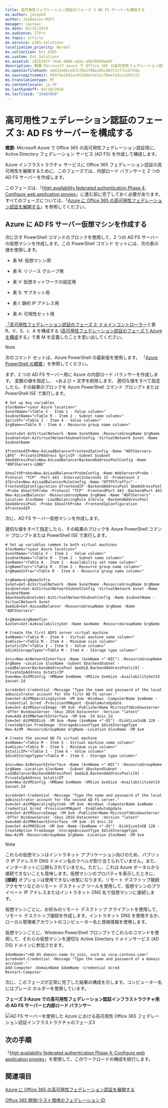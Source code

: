 ```yaml
---
title: 高可用性フェデレーション認証のフェーズ 3 AD FS サーバーを構成する
ms.author: josephd
author: JoeDavies-MSFT
manager: laurawi
ms.date: 03/15/2019
ms.audience: ITPro
ms.topic: article
ms.service: o365-solutions
localization_priority: Normal
ms.collection: Ent_O365
ms.custom: Ent_Solutions
ms.assetid: 202b76ff-74a6-4486-ada1-a9bf099dab8f
description: 概要:Microsoft Azure で Office 365 の高可用性フェデレーション認証用に、Active Directory フェデレーション サービス (AD FS) を作成して構成します。
ms.openlocfilehash: add154dbce67c76b3f88e205c683711f72cb7b9a
ms.sourcegitcommit: 85974a1891ac45286efa13cc76eefa3cce28fc22
ms.translationtype: MT
ms.contentlocale: ja-JP
ms.lasthandoff: 04/30/2019
ms.locfileid: "33487850"
---
```

# <a name="high-availability-federated-authentication-phase-3-configure-ad-fs-servers"></a>高可用性フェデレーション認証のフェーズ 3: AD FS サーバーを構成する

 **概要:** Microsoft Azure で Office 365 の高可用性フェデレーション認証用に、Active Directory フェデレーション サービス (AD FS) を作成して構成します。
  
Azure インフラストラクチャ サービスに Office 365 フェデレーション認証の高可用性を展開するために、このフェーズでは、内部ロード バランサーと 2 つの AD FS サーバーを作成します。
  
このフェーズは、「[High availability federated authentication Phase 4: Configure web application proxies](high-availability-federated-authentication-phase-4-configure-web-application-pro.md)」に進む前に完了しておく必要があります。 すべてのフェーズについては、「[Azure に Office 365 の高可用性フェデレーション認証を展開する](deploy-high-availability-federated-authentication-for-office-365-in-azure.md)」を参照してください。
  
## <a name="create-the-ad-fs-server-virtual-machines-in-azure"></a>Azure に AD FS サーバー仮想マシンを作成する

次に示す PowerShell コマンドのブロックを使用して、2 つの AD FS サーバーの仮想マシンを作成します。この PowerShell コマンド セットには、次の表の値を使用します。
  
- 表 M: 仮想マシン用
    
- 表 R: リソース グループ用
    
- 表 V: 仮想ネットワークの設定用
    
- 表 S: サブネット用
    
- 表 I: 静的 IP アドレス用
    
- 表 A: 可用性セット用
    
[「高可用性フェデレーション認証のフェーズ 2: ドメインコントローラー](high-availability-federated-authentication-phase-2-configure-domain-controllers.md)と表 R、V、S、I、A を構成する ([高可用性フェデレーション認証のフェーズ 1: Azure を構成](high-availability-federated-authentication-phase-1-configure-azure.md)する」で表 M を定義したことを思い出してください。
  
> [!NOTE]
> 次のコマンド セットは、Azure PowerShell の最新版を使用します。 「[Azure PowerShell の概要](https://docs.microsoft.com/en-us/powershell/azureps-cmdlets-docs/)」を参照してください。 
  
まず、2 つの AD FS サーバー用に Azure の内部ロード バランサーを作成します。 変数の値を指定し、 \<および > 文字を削除します。 適切な値をすべて指定したら、その結果のブロックを Azure PowerShell コマンド プロンプトまたは PowerShell ISE で実行します。
  
<!--
> [!TIP]
> For a text file that has all of the PowerShell commands in this article and a Microsoft Excel configuration workbook that generates ready-to-run PowerShell command blocks based on your custom settings, see the [Federated Authentication for Office 365 in Azure Deployment Kit](https://gallery.technet.microsoft.com/Federated-Authentication-8a9f1664). 
-->
  
```
# Set up key variables
$locName="<your Azure location>"
$vnetName="<Table V - Item 1 - Value column>"
$subnetName="<Table R - Item 2 - Subnet name column>"
$privIP="<Table I - Item 4 - Value column>"
$rgName=<Table R - Item 4 - Resource group name column>"

$vnet=Get-AzVirtualNetwork -Name $vnetName -ResourceGroupName $rgName
$subnet=Get-AzVirtualNetworkSubnetConfig -VirtualNetwork $vnet -Name $subnetName

$frontendIP=New-AzLoadBalancerFrontendIpConfig -Name "ADFSServers-LBFE" -PrivateIPAddress $privIP -Subnet $subnet
$beAddressPool=New-AzLoadBalancerBackendAddressPoolConfig -Name "ADFSServers-LBBE"

$healthProbe=New-AzLoadBalancerProbeConfig -Name WebServersProbe -Protocol "TCP" -Port 443 -IntervalInSeconds 15 -ProbeCount 2
$lbrule=New-AzLoadBalancerRuleConfig -Name "HTTPSTraffic" -FrontendIpConfiguration $frontendIP -BackendAddressPool $beAddressPool -Probe $healthProbe -Protocol "TCP" -FrontendPort 443 -BackendPort 443
New-AzLoadBalancer -ResourceGroupName $rgName -Name "ADFSServers" -Location $locName -LoadBalancingRule $lbrule -BackendAddressPool $beAddressPool -Probe $healthProbe -FrontendIpConfiguration $frontendIP
```

次に、AD FS サーバー仮想マシンを作成します。
  
適切な値をすべて指定したら、その結果のブロックを Azure PowerShell コマンド プロンプトまたは PowerShell ISE で実行します。
  
```
# Set up variables common to both virtual machines
$locName="<your Azure location>"
$vnetName="<Table V - Item 1 - Value column>"
$subnetName="<Table R - Item 2 - Subnet name column>"
$avName="<Table A - Item 2 - Availability set name column>"
$rgNameTier="<Table R - Item 2 - Resource group name column>"
$rgNameInfra="<Table R - Item 4 - Resource group name column>"

$rgName=$rgNameInfra
$vnet=Get-AzVirtualNetwork -Name $vnetName -ResourceGroupName $rgName
$subnet=Get-AzVirtualNetworkSubnetConfig -VirtualNetwork $vnet -Name $subnetName
$backendSubnet=Get-AzVirtualNetworkSubnetConfig -Name $subnetName -VirtualNetwork $vnet
$webLB=Get-AzLoadBalancer -ResourceGroupName $rgName -Name "ADFSServers"

$rgName=$rgNameTier
$avSet=Get-AzAvailabilitySet -Name $avName -ResourceGroupName $rgName

# Create the first ADFS server virtual machine
$vmName="<Table M - Item 4 - Virtual machine name column>"
$vmSize="<Table M - Item 4 - Minimum size column>"
$staticIP="<Table I - Item 5 - Value column>"
$diskStorageType="<Table M - Item 4 - Storage type column>"

$nic=New-AzNetworkInterface -Name ($vmName +"-NIC") -ResourceGroupName $rgName -Location $locName -Subnet $backendSubnet -LoadBalancerBackendAddressPool $webLB.BackendAddressPools[0] -PrivateIpAddress $staticIP
$vm=New-AzVMConfig -VMName $vmName -VMSize $vmSize -AvailabilitySetId $avset.Id

$cred=Get-Credential -Message "Type the name and password of the local administrator account for the first AD FS server." 
$vm=Set-AzVMOperatingSystem -VM $vm -Windows -ComputerName $vmName -Credential $cred -ProvisionVMAgent -EnableAutoUpdate
$vm=Set-AzVMSourceImage -VM $vm -PublisherName MicrosoftWindowsServer -Offer WindowsServer -Skus 2016-Datacenter -Version "latest"
$vm=Add-AzVMNetworkInterface -VM $vm -Id $nic.Id
$vm=Set-AzVMOSDisk -VM $vm -Name ($vmName +"-OS") -DiskSizeInGB 128 -CreateOption FromImage -StorageAccountType $diskStorageType
New-AzVM -ResourceGroupName $rgName -Location $locName -VM $vm

# Create the second AD FS virtual machine
$vmName="<Table M - Item 5 - Virtual machine name column>"
$vmSize="<Table M - Item 5 - Minimum size column>"
$staticIP="<Table I - Item 6 - Value column>"
$diskStorageType="<Table M - Item 5 - Storage type column>"

$nic=New-AzNetworkInterface -Name ($vmName +"-NIC") -ResourceGroupName $rgName -Location $locName  -Subnet $backendSubnet -LoadBalancerBackendAddressPool $webLB.BackendAddressPools[0] -PrivateIpAddress $staticIP
$vm=New-AzVMConfig -VMName $vmName -VMSize $vmSize -AvailabilitySetId $avset.Id

$cred=Get-Credential -Message "Type the name and password of the local administrator account for the second AD FS server." 
$vm=Set-AzVMOperatingSystem -VM $vm -Windows -ComputerName $vmName -Credential $cred -ProvisionVMAgent -EnableAutoUpdate
$vm=Set-AzVMSourceImage -VM $vm -PublisherName MicrosoftWindowsServer -Offer WindowsServer -Skus 2016-Datacenter -Version "latest"
$vm=Add-AzVMNetworkInterface -VM $vm -Id $nic.Id
$vm=Set-AzVMOSDisk -VM $vm -Name ($vmName +"-OS") -DiskSizeInGB 128 -CreateOption FromImage -StorageAccountType $diskStorageType
New-AzVM -ResourceGroupName $rgName -Location $locName -VM $vm

```

> [!NOTE]
> これらの仮想マシンはイントラネット アプリケーション向けのため、パブリック IP アドレスや DNS ドメイン名のラベルが割り当てられていません。また、インターネットに公開もされていません。ただし、これは Azure ポータルから接続できないことも意味します。仮想マシンのプロパティを表示したときに、**[接続]** オプションは使用できない状態になります。リモート デスクトップ接続アクセサリなどのリモート デスクトップ ツールを使用して、仮想マシンのプライベート IP アドレスまたはイントラネット DNS 名で仮想マシンに接続します。
  
仮想マシンごとに、お好みのリモート デスクトップ クライアントを使用して、リモート デスクトップ接続を作成します。イントラネット DNS を使用するか、ローカル管理者アカウントのコンピューター名と資格情報を使用します。
  
仮想マシンごとに、Windows PowerShell プロンプトでこれらのコマンドを使用して、それらの仮想マシンを適切な Active Directory ドメインサービス (AD DS) ドメインに参加させます。
  
```
$domName="<AD DS domain name to join, such as corp.contoso.com>"
$cred=Get-Credential -Message "Type the name and password of a domain acccount."
Add-Computer -DomainName $domName -Credential $cred
Restart-Computer
```

次に、このフェーズが正常に完了した結果の構成を示します。コンピューター名にはプレース ホルダーを使用しています。
  
**フェーズ 3:Azure での高可用性フェデレーション認証インフラストラクチャ用の AD FS サーバーと内部ロード バランサー**

![AD FS サーバーを使用した Azure における高可用性 Office 365 フェデレーション認証インフラストラクチャのフェーズ3](media/f39b2d2f-8a5b-44da-b763-e1f943fcdbc4.png)
  
## <a name="next-step"></a>次の手順

「[High availability federated authentication Phase 4: Configure web application proxies](high-availability-federated-authentication-phase-4-configure-web-application-pro.md)」を使用して、このワークロードの構成を続行します。
  
## <a name="see-also"></a>関連項目

[Azure に Office 365 の高可用性フェデレーション認証を展開する](deploy-high-availability-federated-authentication-for-office-365-in-azure.md)
  
[Office 365 開発/テスト環境のフェデレーション ID](federated-identity-for-your-office-365-dev-test-environment.md)


